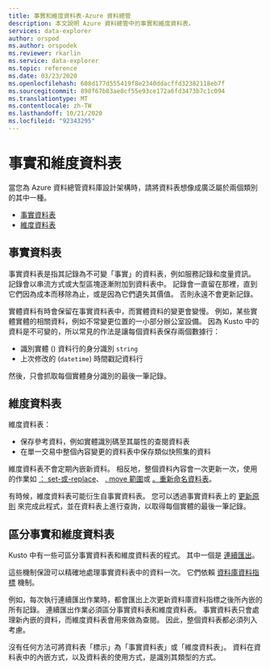 ```yaml
---
title: 事實和維度資料表-Azure 資料總管
description: 本文說明 Azure 資料總管中的事實和維度資料表。
services: data-explorer
author: orspod
ms.author: orspodek
ms.reviewer: rkarlin
ms.service: data-explorer
ms.topic: reference
ms.date: 03/23/2020
ms.openlocfilehash: 608d177d555419f8e2340ddacffd32382118eb7f
ms.sourcegitcommit: 898f67b83ae8cf55e93ce172a6fd3473b7c1c094
ms.translationtype: MT
ms.contentlocale: zh-TW
ms.lasthandoff: 10/21/2020
ms.locfileid: "92343295"
---
```

# <a name="fact-and-dimension-tables"></a>事實和維度資料表

當您為 Azure 資料總管資料庫設計架構時，請將資料表想像成廣泛屬於兩個類別的其中一種。
* [事實資料表](https://en.wikipedia.org/wiki/Fact_table)
* [維度資料表](https://en.wikipedia.org/wiki/Dimension_(data_warehouse)#Dimension_table)

## <a name="fact-tables"></a>事實資料表
事實資料表是指其記錄為不可變「事實」的資料表，例如服務記錄和度量資訊。 記錄會以串流方式或大型區塊逐漸附加到資料表中。 記錄會一直留在那裡，直到它們因為成本而移除為止，或是因為它們遺失其價值。 否則永遠不會更新記錄。

實體資料有時會保留在事實資料表中，而實體資料的變更會變慢。 例如，某些實體實體的相關資料，例如不常變更位置的一小部分辦公室設備。
因為 Kusto 中的資料是不可變的，所以常見的作法是讓每個資料表保存兩個數據行：
* 識別實體 () 資料行的身分識別 `string`
* 上次修改的 (`datetime`) 時間戳記資料行

然後，只會抓取每個實體身分識別的最後一筆記錄。

## <a name="dimension-tables"></a>維度資料表
維度資料表：
* 保存參考資料，例如實體識別碼至其屬性的查閱資料表
* 在單一交易中整個內容變更的資料表中保存類似快照集的資料

維度資料表不會定期內嵌新資料。 相反地，整個資料內容會一次更新一次，使用的作業如 [： set-或-replace](../management/data-ingestion/ingest-from-query.md)、 [. move 範圍](../management/move-extents.md)或 [。重新命名資料表](../management/rename-table-command.md)。

有時候，維度資料表可能衍生自事實資料表。 您可以透過事實資料表上的 [更新原則](../management/updatepolicy.md) 來完成此程式，並在資料表上進行查詢，以取得每個實體的最後一筆記錄。

## <a name="differentiate-fact-and-dimension-tables"></a>區分事實和維度資料表

Kusto 中有一些可區分事實資料表和維度資料表的程式。 其中一個是 [連續匯出](../management/data-export/continuous-data-export.md)。

這些機制保證可以精確地處理事實資料表中的資料一次。 它們依賴 [資料庫資料指標](../management/databasecursor.md) 機制。

例如，每次執行連續匯出作業時，都會匯出上次更新資料庫資料指標之後所內嵌的所有記錄。 連續匯出作業必須區分事實資料表和維度資料表。 事實資料表只會處理新內嵌的資料，而維度資料表會用來做為查閱。 因此，整個資料表都必須列入考慮。

沒有任何方法可將資料表「標示」為「事實資料表」或「維度資料表」。
資料在資料表中的內嵌方式，以及資料表的使用方式，是識別其類型的方式。